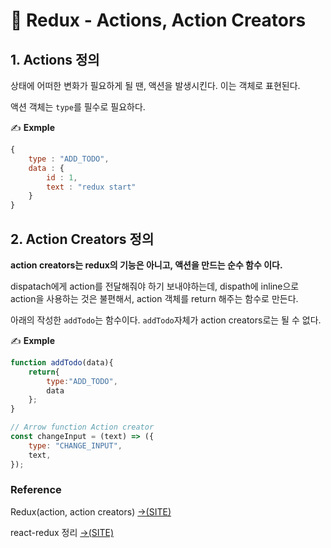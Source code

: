 # 📄 Redux - Actions, Action Creators

## 1. Actions 정의

상태에 어떠한 변화가 필요하게 될 땐, 액션을 발생시킨다. 이는 객체로 표현된다.

액션 객체는 `type`를 필수로 필요하다.

✍ **Exmple**

```jsx
{
	type : "ADD_TODO",
	data : { 
		id : 1,
		text : "redux start"
	}
}
```

## 2. Action Creators 정의

**action creators는 redux의 기능은 아니고, 액션을 만드는 순수 함수 이다.** 

 dispatach에게 action를 전달해줘야 하기 보내야하는데, dispath에 inline으로 action을 사용하는 것은 불편해서,  action 객체를 return 해주는 함수로 만든다.

 아래의 작성한 `addTodo`는 함수이다. `addTodo`자체가 action creators로는 될 수 없다.

✍ **Exmple**

```jsx
function addTodo(data){
	return{
		type:"ADD_TODO",
		data
	};
}

// Arrow function Action creator
const changeInput = (text) => ({
	type: "CHANGE_INPUT",
	text,
});
```

### Reference <a id="reference"></a>

Redux\(action, action creators\) [→\(SITE\)](https://redux.js.org/recipes/reducing-boilerplate#actions)

[﻿](https://redux.js.org/recipes/reducing-boilerplate#actions)react-redux 정리 [→\(SITE\)](https://redux.js.org/recipes/reducing-boilerplate#actions)





